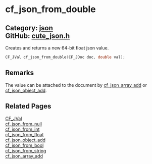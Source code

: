 [//]: # (This file is automatically generated by Cute Framework's docs parser.)
[//]: # (Do not edit this file by hand!)
[//]: # (See: https://github.com/RandyGaul/cute_framework/blob/master/samples/docs_parser.cpp)
[](../header.md ':include')

# cf_json_from_double

Category: [json](/api_reference?id=json)  
GitHub: [cute_json.h](https://github.com/RandyGaul/cute_framework/blob/master/include/cute_json.h)  
---

Creates and returns a new 64-bit float json value.

```cpp
CF_JVal cf_json_from_double(CF_JDoc doc, double val);
```

## Remarks

The value can be attached to the document by [cf_json_array_add](/json/cf_json_array_add.md) or [cf_json_object_add](/json/cf_json_object_add.md).

## Related Pages

[CF_JVal](/json/cf_jval.md)  
[cf_json_from_null](/json/cf_json_from_null.md)  
[cf_json_from_int](/json/cf_json_from_int.md)  
[cf_json_from_float](/json/cf_json_from_float.md)  
[cf_json_object_add](/json/cf_json_object_add.md)  
[cf_json_from_bool](/json/cf_json_from_bool.md)  
[cf_json_from_string](/json/cf_json_from_string.md)  
[cf_json_array_add](/json/cf_json_array_add.md)  
